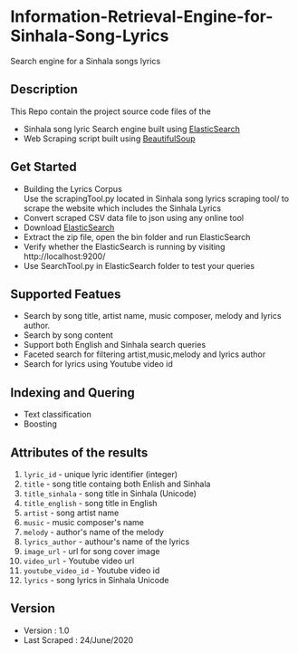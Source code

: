 # Information-Retrieval-Engine-for-Sinhala-Song-Lyrics
Search engine for a Sinhala songs lyrics

## Description
This Repo contain the project source code files of the 
* Sinhala song lyric Search engine built using [ElasticSearch](https://www.elastic.co/elasticsearch/) 
* Web Scraping script built using [BeautifulSoup](https://www.crummy.com/software/BeautifulSoup/bs4/doc/)

## Get Started
* Building the Lyrics Corpus  
  Use the scrapingTool.py located in Sinhala song lyrics scraping tool/ to scrape the website which includes the Sinhala Lyrics
* Convert scraped CSV data file to json using any online tool
* Download [ElasticSearch](https://www.elastic.co/downloads/elasticsearch)
* Extract the zip file, open the bin folder and run ElasticSearch
* Verify whether the ElasticSearch is running by visiting http://localhost:9200/ 
* Use SearchTool.py in ElasticSearch folder to test your queries

## Supported Featues
* Search by song title, artist name, music composer, melody and lyrics author.
* Search by song content
* Support both English and Sinhala search queries
* Faceted search for filtering artist,music,melody and lyrics author
* Search for lyrics using Youtube video id

## Indexing and Quering
* Text classification
* Boosting

## Attributes of the results

1. ```lyric_id``` - unique lyric identifier (integer)
2. ```title``` - song title containg both Enlish and Sinhala 
3. ```title_sinhala``` - song title in Sinhala (Unicode) 
4. ```title_english``` - song title in English
5. ```artist``` - song artist name
6. ```music``` - music composer's name
7. ```melody``` - author's name of the melody
8. ```lyrics_author``` - authour's name of the lyrics
9. ```image_url``` - url for song cover image
10. ```video_url``` - Youtube video url
11. ```youtube_video_id``` - Youtube video id
12. ```lyrics``` - song lyrics in Sinhala Unicode


## Version
- Version : 1.0
- Last Scraped : 24/June/2020
